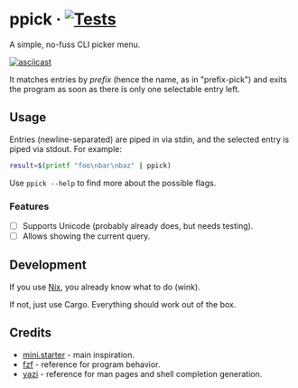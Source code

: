 # ppick · [![Tests](https://github.com/Grazen0/ppick/actions/workflows/tests.yml/badge.svg)](https://github.com/Grazen0/ppick/actions/workflows/tests.yml)

A simple, no-fuss CLI picker menu.

[ ![asciicast](https://asciinema.org/a/708394.svg) ](https://asciinema.org/a/708394)

It matches entries by *prefix* (hence the name, as in "prefix-pick") and exits the program as soon as there is only one selectable entry left.

## Usage

Entries (newline-separated) are piped in via stdin, and the selected entry is piped via stdout. For example:

```bash
result=$(printf "foo\nbar\nbaz" | ppick)
```

Use `ppick --help` to find more about the possible flags.

### Features

- [ ] Supports Unicode (probably already does, but needs testing).
- [ ] Allows showing the current query.

## Development

If you use [Nix](https://nixos.org/), you already know what to do (wink).

If not, just use Cargo. Everything should work out of the box.

## Credits

- [mini.starter](https://github.com/echasnovski/mini.starter) - main inspiration.
- [fzf](https://github.com/junegunn/fzf) - reference for program behavior.
- [yazi](https://github.com/sxyazi/yazi) - reference for man pages and shell completion generation.

